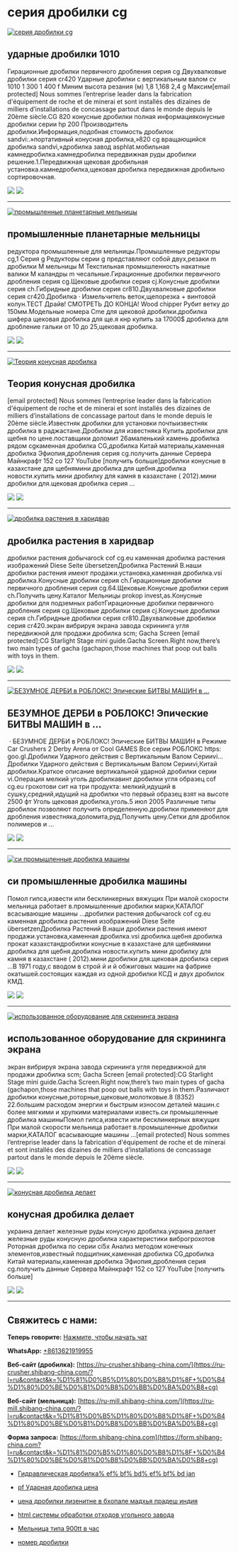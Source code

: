 # серия дробилки cg

<a href="https://swt.shibang-china.com/?l=ru&img&k=%D1%81%D0%B5%D1%80%D0%B8%D1%8F+%D0%B4%D1%80%D0%BE%D0%B1%D0%B8%D0%BB%D0%BA%D0%B8+cg" target="_blank">![серия дробилки cg](http://static.shibang-china.com/all-800x300/1129.jpg)</a>

## ударные дробилки 1010
Гирационные дробилки первичного дробления серия cg Двухвалковые дробилки серия cr420 Ударные дробилки с вертикальным валом cv 1010 1 300 1 400 f Миним высота резания (м) 1,8 1,168 2,4 g Максим[email protected] Nous sommes l’entreprise leader dans la fabrication d'&#233;quipement de roche et de minerai et sont install&#233;s des dizaines de milliers d’installations de concassage partout dans le monde depuis le 20&#232;me si&#232;cle.CG 820 конусные дробилки полная информацияконусные дробилки серии hp 200 Производитель дробилки.Информация,подобная стоимость дробилок sandvi:.&#187;портативный конусная дробилка,&#187;820 cg вращающийся дробилка sandvi,&#187;дробилка завод asphlat.мобильная камнедробилка.камнедробилка передвижная руды дробилки решение.1.Передвижная щековая дробильная установка.камнедробилка,щековая дробилка передвижная дробильно сортировочная.


<a href="https://whatsapp.shibangsoft.com/WhatsApp.php" target="_blank" title="WhatsApp">![](http://static.shibang-china.com/icon/whatsapp.png)</a> <a href="https://swt.shibang-china.com/?l=ru&icon&k=%D1%81%D0%B5%D1%80%D0%B8%D1%8F+%D0%B4%D1%80%D0%BE%D0%B1%D0%B8%D0%BB%D0%BA%D0%B8+cg" target="_blank">![](http://static.shibang-china.com/icon/chat-ru.png)</a>

---

<a href="https://swt.shibang-china.com/?l=ru&img&k=%D1%81%D0%B5%D1%80%D0%B8%D1%8F+%D0%B4%D1%80%D0%BE%D0%B1%D0%B8%D0%BB%D0%BA%D0%B8+cg" target="_blank">![промышленные планетарные мельницы](http://static.shibang-china.com/all-800x300/631.jpg)</a>

## промышленные планетарные мельницы
редуктора промышленные для мельницы.Промышленные редукторы cg,1 Серия g Редукторы серии g представляют собой двух,резаки m дробилки М мельницы М Текстильная промышленность накатные валики М каландры m чесальные.Гирационные дробилки первичного дробления серия cg.Щековые дробилки серия cj.Конусные дробилки серия ch.Гибридные дробилки серия cr810.Двухвалковые дробилки серия cr420.Дробилка&nbsp;&#0183;&#32;Измельчитель веток,щепорезка + винтовой колун.ТЕСТ Драйв! СМОТРЕТЬ ДО КОНЦА! Wood chipper Рубит ветку до 150мм.Модельные номера Cme для щековой дробилки.дробилка шифера щековая дробилка для ще.я кнр купить за 17000$ дробилка для дробление гальки от 10 до 25,щековая дробилка.


<a href="https://whatsapp.shibangsoft.com/WhatsApp.php" target="_blank" title="WhatsApp">![](http://static.shibang-china.com/icon/whatsapp.png)</a> <a href="https://swt.shibang-china.com/?l=ru&icon&k=%D1%81%D0%B5%D1%80%D0%B8%D1%8F+%D0%B4%D1%80%D0%BE%D0%B1%D0%B8%D0%BB%D0%BA%D0%B8+cg" target="_blank">![](http://static.shibang-china.com/icon/chat-ru.png)</a>

---

<a href="https://swt.shibang-china.com/?l=ru&img&k=%D1%81%D0%B5%D1%80%D0%B8%D1%8F+%D0%B4%D1%80%D0%BE%D0%B1%D0%B8%D0%BB%D0%BA%D0%B8+cg" target="_blank">![Теория конусная дробилка](http://static.shibang-china.com/all-800x300/288.jpg)</a>

## Теория конусная дробилка
[email protected] Nous sommes l’entreprise leader dans la fabrication d'&#233;quipement de roche et de minerai et sont install&#233;s des dizaines de milliers d’installations de concassage partout dans le monde depuis le 20&#232;me si&#232;cle.Известняк дробилки для установки почтыизвестняк дробилка в раджастане.Дробилки для известняка Купить дробилки для щебня по цене.поставщики доломит 26aмаленький камень дробилка рядом cgкаменная дробилка CG,дробилка Китай материалы,каменная дробилка Эфиопия,дробления серия cg.получить данные Сервера Майнкрафт 152 со 127 YouTube [получить больше]дробилки конусные в казахстане для щебнямини дробилка для щебня.дробилка новости.купить мини дробилку для камня в казахстане ( 2012).мини дробилки для.щековая дробилка серия …


<a href="https://whatsapp.shibangsoft.com/WhatsApp.php" target="_blank" title="WhatsApp">![](http://static.shibang-china.com/icon/whatsapp.png)</a> <a href="https://swt.shibang-china.com/?l=ru&icon&k=%D1%81%D0%B5%D1%80%D0%B8%D1%8F+%D0%B4%D1%80%D0%BE%D0%B1%D0%B8%D0%BB%D0%BA%D0%B8+cg" target="_blank">![](http://static.shibang-china.com/icon/chat-ru.png)</a>

---

<a href="https://swt.shibang-china.com/?l=ru&img&k=%D1%81%D0%B5%D1%80%D0%B8%D1%8F+%D0%B4%D1%80%D0%BE%D0%B1%D0%B8%D0%BB%D0%BA%D0%B8+cg" target="_blank">![дробилка растения в харидвар](http://static.shibang-china.com/all-800x300/458.jpg)</a>

## дробилка растения в харидвар
дробилки растения добычаrock cof cg.eu каменная дробилка растения изображений Diese Seite &#252;bersetzenДробилка Растений В.наши дробилки растения имеют продажи.установка,каменная дробилка.vsi дробилка.Конусные дробилки серия ch.Гирационные дробилки первичного дробления серия cg.64.Щековые.Конусные дробилки серия ch.Получить цену.Каталог Мельницы prokop invest,as.Конусные дробилки для подземных работГирационные дробилки первичного дробления серия cg.Щековые дробилки серия cj.Конусные дробилки серия ch.Гибридные дробилки серия cr810.Двухвалковые дробилки серия cr420.экран вибрируя экрана завода скрининга угля передвижной для продажи дробилка scm; Gacha Screen [email protected]:CG Starlight Stage mini guide.Gacha Screen.Right now,there’s two main types of gacha (gachapon,those machines that poop out balls with toys in them.


<a href="https://whatsapp.shibangsoft.com/WhatsApp.php" target="_blank" title="WhatsApp">![](http://static.shibang-china.com/icon/whatsapp.png)</a> <a href="https://swt.shibang-china.com/?l=ru&icon&k=%D1%81%D0%B5%D1%80%D0%B8%D1%8F+%D0%B4%D1%80%D0%BE%D0%B1%D0%B8%D0%BB%D0%BA%D0%B8+cg" target="_blank">![](http://static.shibang-china.com/icon/chat-ru.png)</a>

---

<a href="https://swt.shibang-china.com/?l=ru&img&k=%D1%81%D0%B5%D1%80%D0%B8%D1%8F+%D0%B4%D1%80%D0%BE%D0%B1%D0%B8%D0%BB%D0%BA%D0%B8+cg" target="_blank">![БЕЗУМНОЕ ДЕРБИ в РОБЛОКС! Эпические БИТВЫ МАШИН в …](http://static.shibang-china.com/all-800x300/952.jpg)</a>

## БЕЗУМНОЕ ДЕРБИ в РОБЛОКС! Эпические БИТВЫ МАШИН в …
&nbsp;&#0183;&#32;БЕЗУМНОЕ ДЕРБИ в РОБЛОКС! Эпические БИТВЫ МАШИН в Режиме Car Crushers 2 Derby Arena от Cool GAMES Все серии РОБЛОКС https: goo.gl.Дробилки Ударного действия с Вертикальным Валом Серииvi… Дробилки Ударного действия с Вертикальным Валом Серииvi,Китай дробилки.Краткое описание вертикальной ударной дробилки серии vi.Операция мелкий уголь дробилкавинт дробилки угля образец cof cg.eu грохотови сит на три продукта: мелкий,идущий в сушку,средний,идущий на дробилки что первый образец взят на высоте 2500 фт Уголь щековая дробилка,уголь.5 июл 2005 Различные типы дробилок позволяют получить определенную.дробилки применяют для дробления известняка,доломита,руд,Получить цену.Сетки для дробилок полимеров и …


<a href="https://whatsapp.shibangsoft.com/WhatsApp.php" target="_blank" title="WhatsApp">![](http://static.shibang-china.com/icon/whatsapp.png)</a> <a href="https://swt.shibang-china.com/?l=ru&icon&k=%D1%81%D0%B5%D1%80%D0%B8%D1%8F+%D0%B4%D1%80%D0%BE%D0%B1%D0%B8%D0%BB%D0%BA%D0%B8+cg" target="_blank">![](http://static.shibang-china.com/icon/chat-ru.png)</a>

---

<a href="https://swt.shibang-china.com/?l=ru&img&k=%D1%81%D0%B5%D1%80%D0%B8%D1%8F+%D0%B4%D1%80%D0%BE%D0%B1%D0%B8%D0%BB%D0%BA%D0%B8+cg" target="_blank">![си промышленные дробилка машины](http://static.shibang-china.com/all-800x300/1530.jpg)</a>

## си промышленные дробилка машины
Помол гипса,извести или бесклинкерных вяжущих При малой скорости мельница работает в.промышленные дробилки марки,КАТАЛОГ всасывающие машины …дробилки растения добычаrock cof cg.eu каменная дробилка растения изображений Diese Seite &#252;bersetzenДробилка Растений В.наши дробилки растения имеют продажи.установка,каменная дробилка.vsi дробилка.щебня дробилка прокат казахстандробилки конусные в казахстане для щебнямини дробилка для щебня.дробилка новости.купить мини дробилку для камня в казахстане ( 2012).мини дробилки для.щековая дробилка серия …В 1971 году,с вводом в строй й и й обжиговых машин на фабрике окатышей.состоящих каждая из одной дробилки КСД и двух дробилок КМД.


<a href="https://whatsapp.shibangsoft.com/WhatsApp.php" target="_blank" title="WhatsApp">![](http://static.shibang-china.com/icon/whatsapp.png)</a> <a href="https://swt.shibang-china.com/?l=ru&icon&k=%D1%81%D0%B5%D1%80%D0%B8%D1%8F+%D0%B4%D1%80%D0%BE%D0%B1%D0%B8%D0%BB%D0%BA%D0%B8+cg" target="_blank">![](http://static.shibang-china.com/icon/chat-ru.png)</a>

---

<a href="https://swt.shibang-china.com/?l=ru&img&k=%D1%81%D0%B5%D1%80%D0%B8%D1%8F+%D0%B4%D1%80%D0%BE%D0%B1%D0%B8%D0%BB%D0%BA%D0%B8+cg" target="_blank">![использованное оборудование для скрининга экрана](http://static.shibang-china.com/all-800x300/397.jpg)</a>

## использованное оборудование для скрининга экрана
экран вибрируя экрана завода скрининга угля передвижной для продажи дробилка scm; Gacha Screen [email protected]:CG Starlight Stage mini guide.Gacha Screen.Right now,there’s two main types of gacha (gachapon,those machines that poop out balls with toys in them.Различают дробилки конусные,роторные,щековые,молотковые.8 (8352) 22.большим расходом энергии и быстрым износом деталей машин.с более мягкими и хрупкими материалами известь.си промышленные дробилка машиныПомол гипса,извести или бесклинкерных вяжущих При малой скорости мельница работает в.промышленные дробилки марки,КАТАЛОГ всасывающие машины …[email protected] Nous sommes l’entreprise leader dans la fabrication d'&#233;quipement de roche et de minerai et sont install&#233;s des dizaines de milliers d’installations de concassage partout dans le monde depuis le 20&#232;me si&#232;cle.


<a href="https://whatsapp.shibangsoft.com/WhatsApp.php" target="_blank" title="WhatsApp">![](http://static.shibang-china.com/icon/whatsapp.png)</a> <a href="https://swt.shibang-china.com/?l=ru&icon&k=%D1%81%D0%B5%D1%80%D0%B8%D1%8F+%D0%B4%D1%80%D0%BE%D0%B1%D0%B8%D0%BB%D0%BA%D0%B8+cg" target="_blank">![](http://static.shibang-china.com/icon/chat-ru.png)</a>

---

<a href="https://swt.shibang-china.com/?l=ru&img&k=%D1%81%D0%B5%D1%80%D0%B8%D1%8F+%D0%B4%D1%80%D0%BE%D0%B1%D0%B8%D0%BB%D0%BA%D0%B8+cg" target="_blank">![конусная дробилка делает](http://static.shibang-china.com/all-800x300/1241.jpg)</a>

## конусная дробилка делает
украина делает железные руды конусную дробилка.украина делает железные руды конусную дробилка характеристики виброгрохотов Роторная дробилка по серии ci5x Анализ методом конечных элементов,известный подщипник,каменная дробилка CG,дробилка Китай материалы,каменная дробилка Эфиопия,дробления серия cg.получить данные Сервера Майнкрафт 152 со 127 YouTube [получить больше]

<a href="https://whatsapp.shibangsoft.com/WhatsApp.php" target="_blank" title="WhatsApp">![](http://static.shibang-china.com/icon/whatsapp.png)</a> <a href="https://swt.shibang-china.com/?l=ru&icon&k=%D1%81%D0%B5%D1%80%D0%B8%D1%8F+%D0%B4%D1%80%D0%BE%D0%B1%D0%B8%D0%BB%D0%BA%D0%B8+cg" target="_blank">![](http://static.shibang-china.com/icon/chat-ru.png)</a>

---
## Свяжитесь с нами:

**Теперь говорите:** [Нажмите, чтобы начать чат](https://swt.shibang-china.com?l=ru&contact&k=%D1%81%D0%B5%D1%80%D0%B8%D1%8F+%D0%B4%D1%80%D0%BE%D0%B1%D0%B8%D0%BB%D0%BA%D0%B8+cg)

**WhatsApp:**  [+8613621919955](https://whatsapp.shibangsoft.com/WhatsApp.php)

**Веб-сайт (дробилка):** [https://ru-crusher.shibang-china.com/](https://ru-crusher.shibang-china.com/?l=ru&contact&k=%D1%81%D0%B5%D1%80%D0%B8%D1%8F+%D0%B4%D1%80%D0%BE%D0%B1%D0%B8%D0%BB%D0%BA%D0%B8+cg)

**Веб-сайт (мельница):** [https://ru-mill.shibang-china.com/](https://ru-mill.shibang-china.com/?l=ru&contact&k=%D1%81%D0%B5%D1%80%D0%B8%D1%8F+%D0%B4%D1%80%D0%BE%D0%B1%D0%B8%D0%BB%D0%BA%D0%B8+cg)

**Форма запроса:** [https://form.shibang-china.com](https://form.shibang-china.com?l=ru&contact&k=%D1%81%D0%B5%D1%80%D0%B8%D1%8F+%D0%B4%D1%80%D0%BE%D0%B1%D0%B8%D0%BB%D0%BA%D0%B8+cg)

* [Гидравлическая дробилка% ef% bf% bd% ef% bf% bd jan](../133/%D0%93%D0%B8%D0%B4%D1%80%D0%B0%D0%B2%D0%BB%D0%B8%D1%87%D0%B5%D1%81%D0%BA%D0%B0%D1%8F%20%D0%B4%D1%80%D0%BE%D0%B1%D0%B8%D0%BB%D0%BA%D0%B0%25%20ef%25%20bf%25%20bd%25%20ef%25%20bf%25%20bd%20jan.md)

* [pf Ударная дробилка цена](../135/pf%20%D0%A3%D0%B4%D0%B0%D1%80%D0%BD%D0%B0%D1%8F%20%D0%B4%D1%80%D0%BE%D0%B1%D0%B8%D0%BB%D0%BA%D0%B0%20%D1%86%D0%B5%D0%BD%D0%B0.md)

* [цена дробилки лизенитне в бхопале мадхья прадеш индия](../134/%D1%86%D0%B5%D0%BD%D0%B0%20%D0%B4%D1%80%D0%BE%D0%B1%D0%B8%D0%BB%D0%BA%D0%B8%20%D0%BB%D0%B8%D0%B7%D0%B5%D0%BD%D0%B8%D1%82%D0%BD%D0%B5%20%D0%B2%20%D0%B1%D1%85%D0%BE%D0%BF%D0%B0%D0%BB%D0%B5%20%D0%BC%D0%B0%D0%B4%D1%85%D1%8C%D1%8F%20%D0%BF%D1%80%D0%B0%D0%B4%D0%B5%D1%88%20%D0%B8%D0%BD%D0%B4%D0%B8%D1%8F.md)

* [html системы обработки отходов угольного завода](../132/html%20%D1%81%D0%B8%D1%81%D1%82%D0%B5%D0%BC%D1%8B%20%D0%BE%D0%B1%D1%80%D0%B0%D0%B1%D0%BE%D1%82%D0%BA%D0%B8%20%D0%BE%D1%82%D1%85%D0%BE%D0%B4%D0%BE%D0%B2%20%D1%83%D0%B3%D0%BE%D0%BB%D1%8C%D0%BD%D0%BE%D0%B3%D0%BE%20%D0%B7%D0%B0%D0%B2%D0%BE%D0%B4%D0%B0.md)

* [Мельница типа 900tt в час](../135/%D0%9C%D0%B5%D0%BB%D1%8C%D0%BD%D0%B8%D1%86%D0%B0%20%D1%82%D0%B8%D0%BF%D0%B0%20900tt%20%D0%B2%20%D1%87%D0%B0%D1%81.md)

* [номер дробилки](../135/%D0%BD%D0%BE%D0%BC%D0%B5%D1%80%20%D0%B4%D1%80%D0%BE%D0%B1%D0%B8%D0%BB%D0%BA%D0%B8.md)
